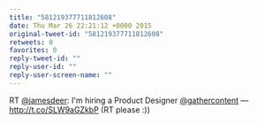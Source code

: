 ```yaml
---
title: "581219377711812608"
date: Thu Mar 26 22:21:12 +0000 2015
original-tweet-id: "581219377711812608"
retweets: 0
favorites: 0
reply-tweet-id: ""
reply-user-id: ""
reply-user-screen-name: ""
---
```

RT <a href="https://twitter.com/jamesdeer">@jamesdeer</a>: I'm hiring a Product Designer <a href="https://twitter.com/gathercontent">@gathercontent</a> — http://t.co/SLW9aGZkbP (RT please :))
